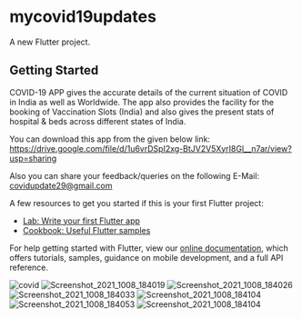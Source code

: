 # mycovid19updates

A new Flutter project.

## Getting Started

COVID-19 APP gives the accurate details of the current situation of COVID in India as well as Worldwide. The app also provides the facility for the booking of Vaccination Slots (India) and also gives the present stats of hospital & beds across different states of India.

You can download this app from the given below link:
https://drive.google.com/file/d/1u6vrDSpI2xg-BtJV2V5XyrI8Gl__n7ar/view?usp=sharing

Also you can share your feedback/queries on the following E-Mail:
covidupdate29@gmail.com

A few resources to get you started if this is your first Flutter project:

- [Lab: Write your first Flutter app](https://flutter.dev/docs/get-started/codelab)
- [Cookbook: Useful Flutter samples](https://flutter.dev/docs/cookbook)

For help getting started with Flutter, view our
[online documentation](https://flutter.dev/docs), which offers tutorials,
samples, guidance on mobile development, and a full API reference.

![covid](https://user-images.githubusercontent.com/89028968/136564429-fc245b5b-3bb6-48ec-a35d-f69667da0378.png)
![Screenshot_2021_1008_184019](https://user-images.githubusercontent.com/89028968/136564713-c4b95d65-4755-4d10-bd84-18dee58530c1.jpg)
![Screenshot_2021_1008_184026](https://user-images.githubusercontent.com/89028968/136565128-735ca229-9b8f-418f-997f-31f9f7b815ae.jpg)
![Screenshot_2021_1008_184033](https://user-images.githubusercontent.com/89028968/136565140-57fa3ad5-1079-4e18-ba85-11013068f07f.jpg)
![Screenshot_2021_1008_184104](https://user-images.githubusercontent.com/89028968/136565158-2eef3ac2-003c-4e62-9af3-4284fcfe9120.jpg)
![Screenshot_2021_1008_184053](https://user-images.githubusercontent.com/89028968/136565194-1df1645e-ff41-4a13-8f88-b98b67464f24.jpg)
![Screenshot_2021_1008_184104](https://user-images.githubusercontent.com/89028968/136565203-46e43704-0800-43e0-bfac-69320e102a20.jpg)
